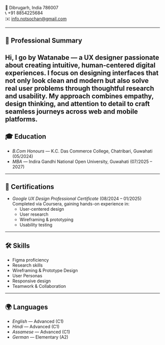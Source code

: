 
📍 Dibrugarh, India 786007  
📞 +91 8854225684  
✉️ info.notsochan@gmail.com

---

## 🎯 Professional Summary
Hi, I go by Watanabe — a UX designer passionate about creating intuitive, human-centered digital experiences. I focus on designing interfaces that not only look clean and modern but also solve real user problems through thoughtful research and usability. My approach combines empathy, design thinking, and attention to detail to craft seamless journeys across web and mobile platforms.
---

## 🎓 Education
- *B.Com Honours* — K.C. Das Commerce College, Chatribari, Guwahati (05/2024)  
- *MBA* — Indira Gandhi National Open University, Guwahati (07/2025 – 2027)  

---

## 💼 Certifications
- *Google UX Design Professional Certificate* (08/2024 – 01/2025)  
  Completed via Coursera, gaining hands-on experience in:  
  - User-centered design  
  - User research  
  - Wireframing & prototyping  
  - Usability testing  

---

## 🛠 Skills
- Figma proficiency  
- Research skills  
- Wireframing & Prototype Design  
- User Personas  
- Responsive design  
- Teamwork & Collaboration  

---

## 🌍 Languages
- *English* — Advanced (C1)  
- *Hindi* — Advanced (C1)  
- *Assamese* — Advanced (C1)  
- *German* — Elementary (A2)  
